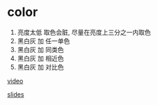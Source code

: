 # color

1. 亮度太低 取色会脏, 尽量在亮度上三分之一内取色
2. 黑白灰 加 任一单色
3. 黑白灰 加 同类色
4. 黑白灰 加 相近色
5. 黑白灰 加 对比色

[video](https://www.youtube.com/watch?v=sByzHoiYFX0)

[slides](https://github.com/quheng/eureka/blob/master/color.pdf)

